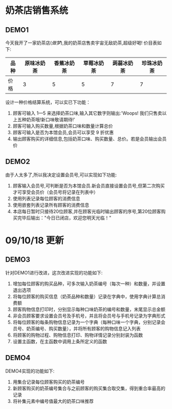 # 奶茶店销售系统
## DEMO1
今天我开了一家奶茶店(*做梦*),我的奶茶店售卖宇宙无敌奶茶,超级好喝! 价目表如下:

| 品种 | 原味冰奶茶 |香蕉冰奶茶|草莓冰奶茶|蒟蒻冰奶茶|珍珠冰奶茶|
|--------|--------|--------|--------|--------|--------|
|   价格  |   3   |   5   |   5   |   7   |   7   |

设计一种价格结算系统，可以实已下功能：
1. 顾客可输入 1—5 来选择奶茶口味,输入其它数字则输出:'Woops! 我们只售卖以上五种奶茶哦!新口味敬请期待!'
2. 顾客可输入购买数量,根据奶茶口味和数量计算总价
3. 顾客可输入是否为本馆会员,会员可以享受 9 折优惠
4. 输出顾客购买的详细信息,包括奶茶口味、购买数量、总价。若是会员输出会员价

## DEMO2
由于人太多了,所以我决定设置会员号,可以实现如下功能:
1. 顾客输入会员号,可判断是否为本馆会员.新会员直接设置会员号,但第二次购买才可享受会员价（会员号将记录在列表中）
2. 使用列表记录每位顾客的消费信息
3. 使用嵌套列表记录所有顾客的消费信息
4. 本店每日暂时只接待20位顾客,并在顾客光临时输出顾客的序号,第20位顾客购买完毕后输出："今日已闭店，欢迎您明天光临！"

# 09/10/18 更新
## DEMO3
针对DEMO1进行改进，这次改进实现的功能如下:
1. 增加每位顾客的购买品种，可多次输入奶茶编号（每次一种）和数量，并设置退出选项
2. 将每位顾客的购买信息（奶茶品种和数量）记录在字典中，使用字典计算总消费额
3. 顾客购物信息打印时，分别显示每种口味奶茶的编号和数量，末尾显示总金额
4. 非会员顾客要求设置会员号及手机号，并且将会员号与手机号记录为字典形式
5. 将每位顾客的每条购物信息记录为一个字典（每种口味一个字典，分别记录会员号、奶茶编号、购买数量），并将所有顾客的购物信息记入列表
6. 将顾客的购物过程、购物信息打印、购物详情记录分别封装为函数
7. 设置主函数，在主函数中调用上条所定义的函数

## DEMO4
DEMO4实现的功能如下:
1. 用集合记录每位顾客购买的奶茶编号
2. 新顾客购买的奶茶编号集合与之前顾客的购买集合取交集，得到重合率最高的记录
3. 将补集元素中编号值最大的奶茶口味推荐
